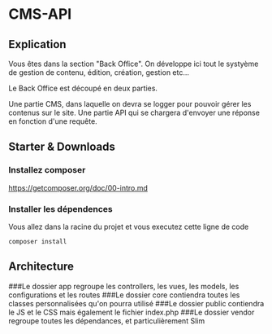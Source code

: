 # CMS-API

## Explication

Vous êtes dans la section "Back Office".
On développe ici tout le systyème de gestion de contenu, édition, création, gestion etc...

Le Back Office est découpé en deux parties.

Une partie CMS, dans laquelle on devra se logger pour pouvoir gérer les contenus sur le site.
Une partie API qui se chargera d'envoyer une réponse en fonction d'une requête.

## Starter & Downloads

### Installez composer 
https://getcomposer.org/doc/00-intro.md

### Installer les dépendences
Vous allez dans la racine du projet et vous executez cette ligne de code
```
composer install
```

## Architecture

###Le dossier app regroupe les controllers, les vues, les models, les configurations et les routes
###Le dossier core contiendra toutes les classes personnalisées qu'on pourra utilisé
###Le dossier public contiendra le JS et le CSS mais également le fichier index.php
###Le dossier vendor regroupe toutes les dépendances, et particulièrement Slim
